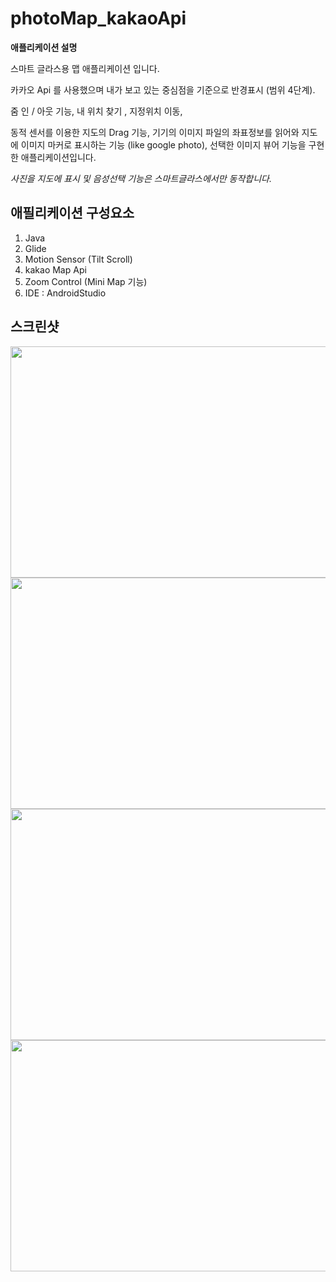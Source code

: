 # photoMap_kakaoApi

**애플리케이션 설명**

스마트 글라스용 맵 애플리케이션 입니다. 

카카오 Api 를 사용했으며 내가 보고 있는 중심점을 기준으로 반경표시 (범위 4단계).

줌 인 / 아웃 기능, 내 위치 찾기 , 지정위치 이동,

동적 센서를 이용한 지도의 Drag 기능, 기기의 이미지 파일의 좌표정보를 읽어와 지도에 이미지 마커로 표시하는 기능 (like google photo), 선택한 이미지 뷰어 기능을 구현한 애플리케이션입니다.

*사진을 지도에 표시 및 음성선택 기능은 스마트글라스에서만 동작합니다.*


## 애필리케이션 구성요소

1. Java
2. Glide
3. Motion Sensor (Tilt Scroll)
4. kakao Map Api
5. Zoom Control (Mini Map 기능)
6. IDE : AndroidStudio

## 스크린샷

<img src="https://user-images.githubusercontent.com/73277521/134023721-5094a163-fea8-4d76-8ff3-33ed74235a3e.png" width="700" height="370">

<img src="https://user-images.githubusercontent.com/73277521/134023368-b20b8fbe-e0b7-45e6-9a46-d2ad14692228.jpg" width="700" height="370">

<img src="https://user-images.githubusercontent.com/73277521/134023407-002412b1-658c-4567-950d-f940fcda65a2.jpg" width="700" height="370">

<img src="https://user-images.githubusercontent.com/73277521/134023425-653eddaa-e988-477c-8e91-d93880c53d89.jpg" width="700" height="370">
